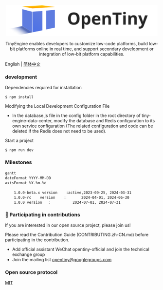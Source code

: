 <p align="center">
  <a href="https://opentiny.design/tiny-engine" target="_blank" rel="noopener noreferrer">
    <img alt="OpenTiny Logo" src="logo.svg" height="100" style="max-width:100%;">
  </a>
</p>
<p align="center">TinyEngine enables developers to customize low-code platforms, build low-bit platforms online in real time, and support secondary development or integration of low-bit platform capabilities.</p>


English | [简体中文](README.zh-CN.md)

### development
Dependencies required for installation

```
$ npm install
```
Modifying the Local Development Configuration File
* In the database.js file in the config folder in the root directory of tiny-engine-data-center, modify the database and Redis configuration to its own service configuration (The related configuration and code can be deleted if the Redis does not need to be used).

Start a project
```
$ npm run dev
```
### Milestones

```mermaid
gantt 
dateFormat YYYY-MM-DD
axisFormat %Y-%m-%d

	1.0.0-beta.x version	:active,2023-09-25, 2024-03-31
	1.0.0-rc	version    :       2024-04-01, 2024-06-30
	1.0.0 version   :          2024-07-01, 2024-07-31

```

### 🤝 Participating in contributions

If you are interested in our open source project, please join us!

Please read the Contribution Guide (CONTRIBUTING.zh-CN.md) before participating in the contribution.

- Add official assistant WeChat opentiny-official and join the technical exchange group
- Join the mailing list opentiny@googlegroups.com

### Open source protocol

[MIT](LICENSE)
